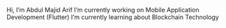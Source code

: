 Hi, I’m Abdul Majid Arif
I’m currently working on Mobile Application Development (Flutter)
I’m currently learning about Blockchain Technology
